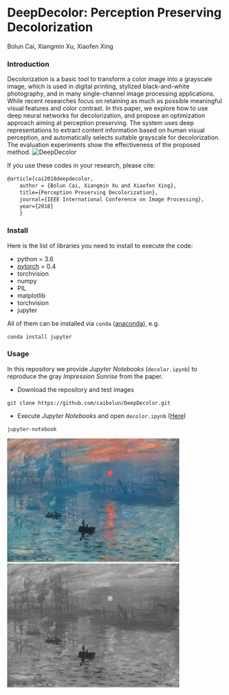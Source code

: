 # DeepDecolor: Perception Preserving Decolorization
Bolun Cai, Xiangmin Xu, Xiaofen Xing

### Introduction
Decolorization is a basic tool to transform a color image into a grayscale image, which is used in digital printing, stylized black-and-white photography, and in many single-channel image processing applications. While recent researches focus on retaining as much as possible meaningful visual features and color contrast. In this paper, we explore how to use deep neural networks for decolorization, and propose an optimization approach aiming at perception preserving. The system uses deep representations to extract content information based on human visual perception, and automatically selects suitable grayscale for decolorization. The evaluation experiments show the effectiveness of the proposed method.
![DeepDecolor](http://caibolun.github.io/deepdecolor/framework.jpg)


If you use these codes in your research, please cite:


	@article{cai2018deepdecolor,
		author = {Bolun Cai, Xiangmin Xu and Xiaofen Xing},
		title={Perception Preserving Decolorization},
		journal={IEEE International Conference on Image Processing},
		year={2018}
		}
		
### Install

Here is the list of libraries you need to install to execute the code:
- python = 3.6
- [pytorch](http://pytorch.org/) = 0.4
- torchvision
- numpy
- PIL
- matplotlib
- torchvision
- jupyter

All of them can be installed via `conda` ([anaconda](https://www.anaconda.com/)), e.g.
```
conda install jupyter
```

### Usage

In this repository we provide *Jupyter Notebooks* (`decolor.ipynb`) to reproduce the gray *Impression Sunrise* from the paper.

 - Download the repository and test images
```
git clone https://github.com/caibolun/DeepDecolor.git
```
 - Execute *Jupyter Notebooks* and open `decolor.ipynb` ([Here](https://github.com/caibolun/DeepDecolor/blob/master/decolor.ipynb))
```
jupyter-notebook
```
<img width="400" src="https://raw.githubusercontent.com/caibolun/DeepDecolor/master/images/20.png"/> &nbsp;&nbsp; <img width="400" src="https://raw.githubusercontent.com/caibolun/DeepDecolor/master/gray.png"/>
